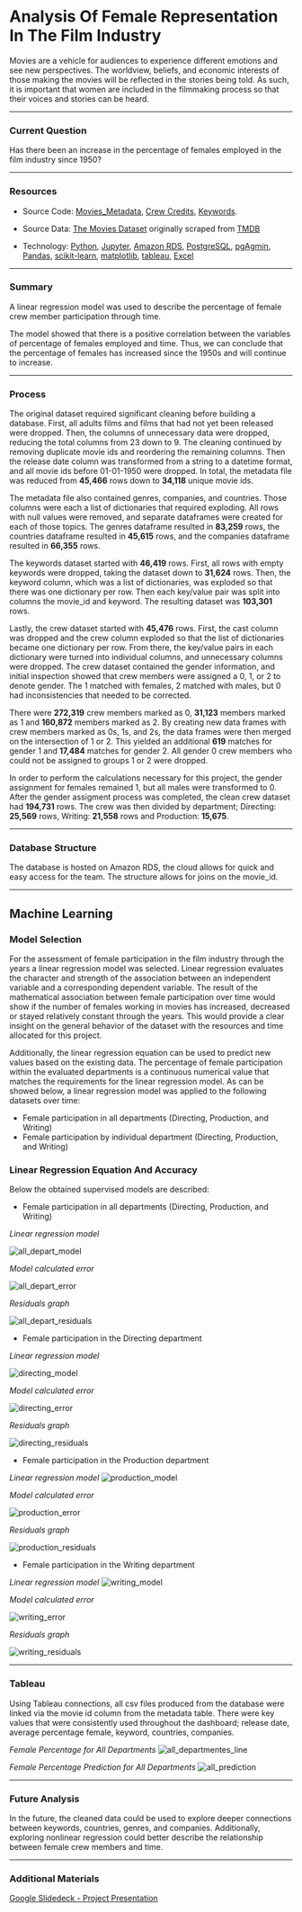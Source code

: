 # Analysis Of Female Representation In The Film Industry

Movies are a vehicle for audiences to experience different emotions and see new perspectives. The worldview, beliefs, and economic interests of those making the movies will be reflected in the stories being told. As such, it is important that women are included in the filmmaking process so that their voices and stories can be heard.

---
### Current Question
Has there been an increase in the percentage of females employed in the film industry since 1950?

---
### Resources

* Source Code: [Movies_Metadata](movies_metadata_ETL.ipynb), [Crew Credits](crew_ETL.ipynb), [Keywords](keyword_ETL.ipynb).

* Source Data: [The Movies Dataset](https://www.kaggle.com/datasets/rounakbanik/the-movies-dataset?select=keywords.csv)
originally scraped from [TMDB](https://www.themoviesdb.org)

* Technology: [Python](https://www.python.org/), [Jupyter](https://jupyter.org/), [Amazon RDS](https://aws.amazon.com/rds/?did=ap_card&trk=ap_card), [PostgreSQL](https://www.postgresql.org/), [pgAgmin](https://www.pgadmin.org/), [Pandas](https://pandas.pydata.org/), [scikit-learn](https://scikit-learn.org/stable/), [matplotlib](https://matplotlib.org/), [tableau](https://www.tableau.com/), [Excel](https://www.microsoft.com/en-us/?ql=3)

---
### Summary
A linear regression model was used to describe the percentage of female crew member participation through time. 

The model showed that there is a positive correlation between the variables of percentage of females employed and time. Thus, we can conclude that the percentage of females has increased since the 1950s and will continue to increase.

---
### Process
The original dataset required significant cleaning before building a database. First, all adults films and films that had not yet been released were dropped. Then, the columns of unnecessary data were dropped, reducing the total columns from 23 down to 9. The cleaning continued by removing duplicate movie ids and reordering the remaining columns. Then the release date column was transformed from a string to a datetime format, and all movie ids before 01-01-1950 were dropped. In total, the metadata file was reduced from **45,466** rows down to **34,118** unique movie ids. 

The metadata file also contained genres, companies, and countries. Those columns were each a list of dictionaries that required exploding. All rows with null values were removed, and separate dataframes were created for each of those topics. The genres dataframe resulted in **83,259** rows, the countries dataframe resulted in **45,615** rows, and the companies dataframe resulted in **66,355** rows. 

The keywords dataset started with **46,419** rows. First, all rows with empty keywords were dropped, taking the dataset down to **31,624** rows. Then, the keyword column, which was a list of dictionaries, was exploded so that there was one dictionary per row. Then each key/value pair was split into columns the movie_id and keyword. The resulting dataset was **103,301** rows. 

Lastly, the crew dataset started with **45,476** rows. First, the cast column was dropped and the crew column exploded so that the list of dictionaries became one dictionary per row. From there, the key/value pairs in each dictionary were turned into individual columns, and unnecessary columns were dropped. The crew dataset contained the gender information, and initial inspection showed that crew members were assigned a 0, 1, or 2 to denote gender. The 1 matched with females, 2 matched with males, but 0 had inconsistencies that needed to be corrected. 

There were **272,319** crew members marked as 0, **31,123** members marked as 1 and **160,872** members marked as 2. By creating new data frames with crew members marked as 0s, 1s, and 2s, the data frames were then merged on the intersection of 1 or 2. This yielded an additional **619** matches for gender 1 and **17,484** matches for gender 2. All gender 0 crew members who could not be assigned to groups 1 or 2 were dropped.

In order to perform the calculations necessary for this project, the gender assignment for females remained 1, but all males were transformed to 0. After the gender assigment process was completed, the clean crew dataset had **194,731** rows. The crew was then divided by department; Directing: **25,569** rows, Writing: **21,558** rows and Production: **15,675**.  

---
### Database Structure

The database is hosted on Amazon RDS, the cloud allows for quick and easy access for the team. The structure allows for joins on the movie_id. 

---
## Machine Learning

### Model Selection
For the assessment of female participation in the film industry through the years a linear regression model was selected. Linear regression evaluates the character and strength of the association between an independent variable and a corresponding dependent variable. The result of the mathematical association between female participation over time would show if the number of females working in movies has increased, decreased or stayed relatively constant through the years. This would provide a clear insight on the general behavior of the dataset with the resources and time allocated for this project.

Additionally, the linear regression equation can be used to predict new values based on the existing data. The percentage of female participation within the evaluated departments is a continuous numerical value that matches the requirements for the linear regression model.
As can be showed below, a linear regression model was applied to the following datasets over time:
* Female participation in all departments (Directing, Production, and Writing)
* Female participation by individual department (Directing, Production, and Writing)

### Linear Regression Equation And Accuracy

Below the obtained supervised models are described: 

* Female participation in all departments (Directing, Production, and Writing)

*Linear regression model*

![all_depart_model](https://github.com/caseygomez/Capstone/blob/accuracy/Images/all_depart_model.png)

*Model calculated error*

![all_depart_error](https://github.com/caseygomez/Capstone/blob/accuracy/Images/all_depart_error.png)

*Residuals graph*

![all_depart_residuals](https://github.com/caseygomez/Capstone/blob/accuracy/Images/all_depart_residuals.png)

* Female participation in the Directing department

*Linear regression model*

![directing_model](https://github.com/caseygomez/Capstone/blob/accuracy/Images/directing_model.png)

*Model calculated error*

![directing_error](https://github.com/caseygomez/Capstone/blob/accuracy/Images/directing_error.png)

*Residuals graph*

![directing_residuals](https://github.com/caseygomez/Capstone/blob/accuracy/Images/directing_residuals.png)

* Female participation in the Production department

*Linear regression model*
![production_model](https://github.com/caseygomez/Capstone/blob/accuracy/Images/production_model.png)

*Model calculated error*

![production_error](https://github.com/caseygomez/Capstone/blob/accuracy/Images/production_error.png)

*Residuals graph*

![production_residuals](https://github.com/caseygomez/Capstone/blob/accuracy/Images/production_residuals.png)


* Female participation in the Writing department

*Linear regression model*
![writing_model](https://github.com/caseygomez/Capstone/blob/accuracy/Images/writing_model.png)

*Model calculated error*

![writing_error](https://github.com/caseygomez/Capstone/blob/accuracy/Images/writing_error.png)

*Residuals graph*

![writing_residuals](https://github.com/caseygomez/Capstone/blob/accuracy/Images/writing_residuals.png)

---
### Tableau 
Using Tableau connections, all csv files produced from the database were linked via the movie id column from the metadata table. There were key values that were consistently used throughout the dashboard; release date, average percentage female, keyword, countries, companies. 

*Female Percentage for All Departments*
![all_departmentes_line](https://github.com/caseygomez/Capstone/blob/main/Images/tableau_all.png)

*Female Percentage Prediction for All Departments*
![all_prediction](https://github.com/caseygomez/Capstone/blob/main/Images/tableau_predict_all.png)

---
### Future Analysis 
In the future, the cleaned data could be used to explore deeper connections between keywords, countries, genres, and companies. Additionally, exploring nonlinear regression could better describe the relationship between female crew members and time. 

---
### Additional Materials
[Google Slidedeck - Project Presentation](https://docs.google.com/presentation/d/1cCyO-_hIM7on5ASuPeHfUKymAdPlYvNrsFdtkkTZsNc/edit?usp=sharing)

